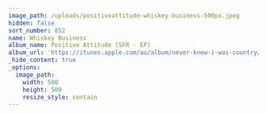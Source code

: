 ```yaml
---
image_path: /uploads/positiveattitude-whiskey-business-500px.jpeg
hidden: false
sort_number: 852
name: Whiskey Business
album_name: Positive Attitude (SFR - EP)
album_url: 'https://itunes.apple.com/au/album/never-knew-i-was-country/1439543141'
_hide_content: true
_options:
  image_path:
    width: 500
    height: 500
    resize_style: contain
---
```


